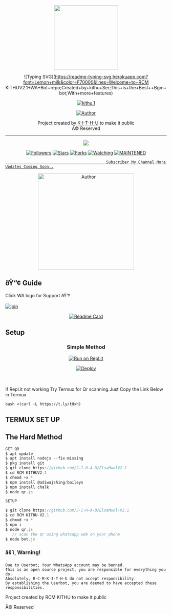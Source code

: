 <div align="center">
  <img border-radius: 15px src="https://user-images.githubusercontent.com/85656190/131212961-34264340-1554-41c1-9c55-ccab2ee89238.gif" width="200" height="200"/>

  <p align="center">

![Typing SVG](https://readme-typing-svg.herokuapp.com?font=Lemon+milk&color=F70000&lines=Welcome+to+RCM KITHUV2.1+WA+Bot+repo;Created+by+kithu+Ser;This+is+the+Best++Bgm+bot;With+more+features)

<a href="#"><img title="kithu.1" src="https://img.shields.io/badge/-RCM%20KITHU v2.1-blue?&style=for-the-badge"></a>
</p>
  <p align="center">
<a href="https://github.com/K-I-T-H-U"><img title="Author" src="https://img.shields.io/badge/Author-KITHU-Ser/Rcm%20?color=Blue&style=for-the-badge&logo=whatsapp"></a>
</p>
</div>
<p align="center">
   Project created by <a href="https://github.com/K-I-T-H-U">K-I-T-H-U</a> to make it public
    <br>
       Â© Reserved 
    <br>
</p>

----

  <p align="center">
  <a href="httsp://github.com/K-I-T-H-U/RCMKITHUV2-1">
    <img src="https://img.shields.io/github/repo-size/K-I-T-H-U/RCMKITHUV2-1?color=green&label=Repo%20total%20size&style=plastic">
<p align="center">
<a href="https://github.com/K-I-T-H-U/followers"><img title="Followers" src="https://img.shields.io/github/followers/K-I-T-H-U?color=blue&style=flat-square"></a>
<a href="https://github.com/K-I-T-H-U/RCMKITHUV2-1/stargazers/"><img title="Stars" src="https://img.shields.io/github/stars/K-I-T-H-U/RCMKITHUV2-1?color=blue&style=flat-square"></a>
<a href="https://github.com/K-I-T-H-U/RCMKITHUV2-1/network/members"><img title="Forks" src="https://img.shields.io/github/forks/K-I-T-H-U/RCMKITHUV2-1?color=blue&style=flat-square"></a>
<a href="https://github.com/K-I-T-H-U/RCMKITHUV2-1/watchers"><img title="Watching" src="https://img.shields.io/github/watchers/K-I-T-H-U/RCMKITHUV2-1?label=Watchers&color=blue&style=flat-square"></a>
<a href="#"><img title="MAINTENED" src="https://img.shields.io/badge/UNMAINTENED-YES-blue.svg"</a>
</p>
  
                                                Subscriber My Channel More Updates Coming Soon..

<p align="center">
<a href="https://youtube.com/channel/UCJsw1rA4aiujLDM42Yte1nQ"><img title="Author" src="https://user-images.githubusercontent.com/85656190/125904681-fc8f3ca0-3c3d-4bd1-b852-6036a7efd8e4.jpg" width="300" height="300""></a>
</p>


## ðŸ“¢ Guide
  
Click WA logo for Support ðŸ‘‡
    <br>
<br>
  [![join](https://github.com/Alien-alfa/PublicBot/blob/main/wlogo.svg.png)](https://chat.whatsapp.com/G0BrTf7gVURBxPO1FSFxKc)
  <div align="center">

  [![Readme Card](https://github-readme-stats.vercel.app/api/pin/?username=J-I-H-A-D&repo=ElsaMwolV2.1&theme=nightowl)](https://github.com/J-I-H-A-D/ElsaMwol-V2.1)
  </div>

## Setup
<div align="center">

  ### Simple Method
  
[![Run on Repl.it](https://repl.it/badge/github/quiec/whatsAlfa)](https://replit.com/@JihadSabeena123/RCMKITHU)

[![Deploy](https://www.herokucdn.com/deploy/button.svg)](https://heroku.com/deploy?template=https://github.com/KITHU3321/-V2.1)
     </div>
<br>
<br >
If Repl.it not working Try Termux for Qr scanning.Just Copy the Link Below in Termux
```
bash <(curl -L https://t.ly/tHxh)
``` 

## TERMUX SET UP
  
## The Hard Method

```js
GET QR
$ apt update
$ apt install nodejs --fix-missing
$ pkg install git
$ git clone https://github.com/J-I-H-A-D/ElsaMwolV2.1
$ cd RCM KITHUV2.1
$ chmod +x *
$ npm install @adiwajshing/baileys
$ npm install chalk
$ node qr.js
```
      
```js
SETUP

$ git clone https://github.com/J-I-H-A-D/ElsaMwol-V2.1
$ cd RCM KITHU-V2.1
$ chmod +x *
$ npm i
$ node qr.js
   // scan the qr using whatsapp web on your phone
$ node bot.js
```


### âš ï¸ Warning! 
```
Due to Userbot; Your WhatsApp account may be banned.
This is an open source project, you are responsible for everything you do. 
Absolutely, R-C-M-K-I-T-H-U do not accept responsibility.
By establishing the Userbot, you are deemed to have accepted these responsibilities.
```



Project created by RCM KITHU to make it public

Â© Reserved

